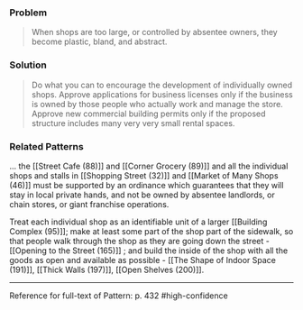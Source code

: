 ### Problem
>When shops are too large, or controlled by absentee owners, they become plastic, bland, and abstract.

### Solution
>Do what you can to encourage the development of individually owned shops. Approve applications for business licenses only if the business is owned by those people who actually work and manage the store. Approve new commercial building permits only if the proposed structure includes many very very small rental spaces.

### Related Patterns
... the [[Street Cafe (88)]] and [[Corner Grocery (89)]] and all the individual shops and stalls in [[Shopping Street (32)]] and [[Market of Many Shops (46)]] must be supported by an ordinance which guarantees that they will stay in local private hands, and not be owned by absentee landlords, or chain stores, or giant franchise operations.

Treat each individual shop as an identifiable unit of a larger [[Building Complex (95)]]; make at least some part of the shop part of the sidewalk, so that people walk through the shop as they are going down the street - [[Opening to the Street (165)]] ; and build the inside of the shop with all the goods as open and available as possible - [[The Shape of Indoor Space (191)]], [[Thick Walls (197)]], [[Open Shelves (200)]].

---
Reference for full-text of Pattern: p. 432 #high-confidence 